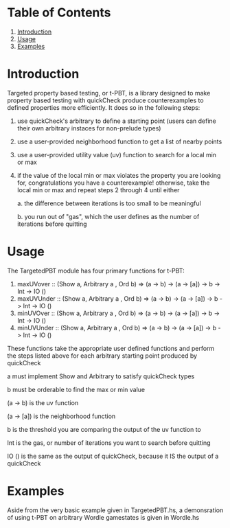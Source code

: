 
# Table of Contents

1.  [Introduction](#org92a3fe0)
2.  [Usage](#org3c10cb0)
3.  [Examples](#org9fc2ab9)



<a id="org92a3fe0"></a>

# Introduction

Targeted property based testing, or t-PBT, is a library designed to make property based testing with quickCheck produce counterexamples to defined properties more efficiently. It does so in the following steps:

1.  use quickCheck's arbitrary to define a starting point (users can define their own arbitrary instaces for non-prelude types)
2.  use a user-provided neighborhood function to get a list of nearby points
3.  use a user-provided utility value (uv) function to search for a local min or max
4.  if the value of the local min or max violates the property you are looking for, congratulations you have a counterexample!
    otherwise, take the local min or max and repeat steps 2 through 4 until either
    
    a. the difference between iterations is too small to be meaningful
    
    b. you run out of "gas", which the user defines as the number of iterations before quitting


<a id="org3c10cb0"></a>

# Usage

The TargetedPBT module has four primary functions for t-PBT:

1.  maxUVover    :: (Show a, Arbitrary a , Ord b) => (a -> b) -> (a -> [a]) -> b -> Int -> IO ()
2.  maxUVUnder   :: (Show a, Arbitrary a , Ord b) => (a -> b) -> (a -> [a]) -> b -> Int -> IO ()
3.  minUVOver    :: (Show a, Arbitrary a , Ord b) => (a -> b) -> (a -> [a]) -> b -> Int -> IO ()
4.  minUVUnder   :: (Show a, Arbitrary a , Ord b) => (a -> b) -> (a -> [a]) -> b -> Int -> IO ()

These functions take the appropriate user defined functions and perform the steps listed above for each arbitrary starting point produced by quickCheck

a          must implement Show and Arbitrary to satisfy quickCheck types

b          must be orderable to find the max or min value

(a -> b)   is the uv function

(a -> [a]) is the neighborhood function

b          is the threshold you are comparing the output of the uv function to

Int        is the gas, or number of iterations you want to search before quitting

IO ()      is the same as the output of quickCheck, because it IS the output of a quickCheck


<a id="org9fc2ab9"></a>

# Examples

Aside from the very basic example given in TargetedPBT.hs, a demonsration of using t-PBT on arbitrary Wordle gamestates is given in Wordle.hs

